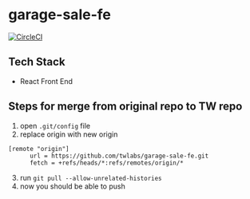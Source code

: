 # garage-sale-fe
[![CircleCI](https://circleci.com/gh/twlabs/garage-sale-fe.svg?style=svg&circle-token=cfe4afe682ad1e1bb204f71dcd6863e4a4bbb94d)](https://circleci.com/gh/twlabs/garage-sale-fe)

## Tech Stack

  * React Front End

## Steps for merge from original repo to TW repo

  1. open `.git/config` file
  2. replace origin with new origin
```
[remote "origin"]
      url = https://github.com/twlabs/garage-sale-fe.git
      fetch = +refs/heads/*:refs/remotes/origin/*
```
  3. run `git pull --allow-unrelated-histories`
  4. now you should be able to push